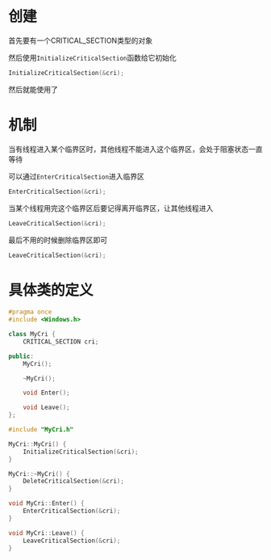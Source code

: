 # 创建

首先要有一个CRITICAL_SECTION类型的对象

然后使用`InitializeCriticalSection`函数给它初始化

```c++
InitializeCriticalSection(&cri);
```

然后就能使用了

# 机制

当有线程进入某个临界区时，其他线程不能进入这个临界区，会处于阻塞状态一直等待

可以通过`EnterCriticalSection`进入临界区

```c++
EnterCriticalSection(&cri);
```

当某个线程用完这个临界区后要记得离开临界区，让其他线程进入

```c++
LeaveCriticalSection(&cri);
```

最后不用的时候删除临界区即可

```c++
LeaveCriticalSection(&cri);
```

# 具体类的定义

```c++
#pragma once
#include <Windows.h>

class MyCri {
	CRITICAL_SECTION cri;

public:
	MyCri();

	~MyCri();

	void Enter();

	void Leave();
};
```

```c++
#include "MyCri.h"

MyCri::MyCri() {
	InitializeCriticalSection(&cri);
}

MyCri::~MyCri() {
	DeleteCriticalSection(&cri);
}

void MyCri::Enter() {
	EnterCriticalSection(&cri);
}

void MyCri::Leave() {
	LeaveCriticalSection(&cri);
}
```

